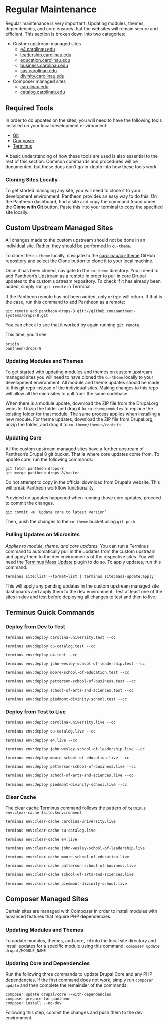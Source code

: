 # Regular Maintenance
Regular maintenance is very important. Updating modules, themes, dependencies, and core ensures that the websites will remain secure and efficient. This section is broken down into two categories:
- Custom upstream managed sites
	- [e4.carolinau.edu](https://e4.carolinau.edu)
	- [leadership.carolinau.edu](https://leadership.carolinau.edu)
	- [education.carolinau.edu](https://education.carolinau.edu)
	- [business.carolinau.edu](https://business.carolinau.edu)
	- [sas.carolinau.edu](https://sas.carolinau.edu)
	- [divinity.carolinau.edu](https://divinity.piedmontu.edu)
- Composer managed sites
	- [carolinau.edu](https://carolinau.edu)
	- [catalog.carolinau.edu](https://catalog.carolinau.edu)

## Required Tools
In order to do updates on the sites, you will need to have the following tools installed on your local development environment:
- [Git](https://git-scm.com/)
- [Composer](https://getcomposer.org/)
- [Terminus](https://pantheon.io/docs/terminus/install)

A basic understanding of how these tools are used is also essential to the rest of this section. Common commands and procedures will be documented, but these docs don’t go in-depth into how these tools work.

### Cloning Sites Locally
To get started managing any site, you will need to clone it to your development environment. Pantheon provides an easy way to do this. On the Pantheon dashboard, find a site and copy the command found under the **Clone with Git** button. Paste this into your terminal to copy the specified site locally.

## Custom Upstream Managed Sites
All changes made to the custom upstream should not be done in an individual site. Rather, they should be performed in `cu-theme`.

To clone the `cu-theme` locally, navigate to the [carolinau/cu-theme](https://github.com/piedmontiu/cu-theme) GitHub repository and select the Clone button to clone it to your local machine.

Once it has been cloned, navigate to the `cu-theme` directory. You’ll need to add Pantheon’s Upstream as a [remote](https://git-scm.com/docs/git-remote) in order to pull in core Drupal updates to the custom upstream repository. To check if it has already been added, simply run `git remote` in Terminal.

If the Pantheon remote has not been added, only `origin` will return. If that is the case, run this command to add Pantheon as a remote:

```
git remote add pantheon-drops-8 git://github.com/pantheon-systems/drops-8.git
```

You can check to see that it worked by again running `git remote`.

This time, you’ll see:
```
origin
pantheon-drops-8
```

### Updating Modules and Themes
To get started with updating modules and themes on custom upstream managed sites you will need to have cloned the `cu-theme`  locally to your development environment. All module and theme updates should be made to this git repo instead of the individual sites. Making changes to this repo will allow all the microsites to pull from the same codebase.

When there is a module update, download the ZIP file from the Drupal.org website. Unzip the folder and drag it to `cu-theme/modules` to replace the existing folder for that module. The same process applies when installing a new module. For theme updates, download the ZIP file from Drupal.org, unzip the folder, and drag it to `cu-theme/themes/contrib`

### Updating Core
All the custom upstream managed sites have a further upstream of Pantheon’s Drupal 8 git bucket. That is where core updates come from. To update core, run the following commands:
```
git fetch pantheon-drops-8
git merge pantheon-drops-8/master
```
Do not attempt to copy in the official download from Drupal’s website. This will break Pantheon workflow functionality.

Provided no updates happened when running those core updates, proceed to commit the changes.
```
git commit -m ‘Update core to latest version’
```
Then, push the changes to the `cu-theme` bucket using `git push`

### Pulling Updates on Microsites
*Applies to module, theme, and core updates.*
You can run a Terminus command to automatically pull in the updates from the custom upstream and apply them to the dev environments of the respective sites. You will need the [Terminus Mass Update](https://github.com/pantheon-systems/terminus-mass-update) plugin to do so. To apply updates, run this command:
```
terminus site:list --format=list | terminus site:mass-update:apply
```
This will apply any pending updates in the custom upstream managed site dashboards and apply them to the dev environment. Test at least one of the sites in dev and test before deploying all changes to test and then to live.
## Terminus Quick Commands
### Deploy from Dev to Test
```
terminus env:deploy carolina-university.test --cc
```
```
terminus env:deploy cu-catalog.test --cc
```
```
terminus env:deploy e4.test --cc
```
```
terminus env:deploy john-wesley-school-of-leadership.test --cc
```
```
terminus env:deploy moore-school-of-education.test --cc
```
```
terminus env:deploy patterson-school-of-business.test --cc
```
```
terminus env:deploy school-of-arts-and-sciences.test --cc
```
```
terminus env:deploy piedmont-divinity-school.test --cc
```

### Deploy from Test to Live
```
terminus env:deploy carolina-university.live --cc
```
```
terminus env:deploy cu-catalog.live --cc
```
```
terminus env:deploy e4.live --cc
```
```
terminus env:deploy john-wesley-school-of-leadership.live --cc
```
```
terminus env:deploy moore-school-of-education.live --cc
```
```
terminus env:deploy patterson-school-of-business.live --cc
```
```
terminus env:deploy school-of-arts-and-sciences.live --cc
```
```
terminus env:deploy piedmont-divinity-school.live --cc
```
### Clear Cache

The clear cache Terminus command follows the pattern of
`terminus env:clear-cache $site.$environment`

```
terminus env:clear-cache carolina-university.live
```
```
terminus env:clear-cache cu-catalog.live
```
```
terminus env:clear-cache e4.live
```
```
terminus env:clear-cache john-wesley-school-of-leadership.live
```
```
terminus env:clear-cache moore-school-of-education.live
```
```
terminus env:clear-cache patterson-school-of-business.live
```
```
terminus env:clear-cache school-of-arts-and-sciences.live
```
```
terminus env:clear-cache piedmont-divinity-school.live
```

## Composer Managed Sites
Certain sites are managed with Composer in order to install modules with advanced features that require PHP dependencies.

### Updating Modules and Themes
To update modules, themes, and core, `cd` into the local site directory and install updates for a specific module using this command: `composer update drupal/MODULE_NAME`

### Updating Core and Dependencies
Run the following three commands to update Drupal Core and any PHP dependencies. If the first command does not work, simply run `composer update` and then complete the remainder of the commands.
```
composer update drupal/core --with-dependencies
composer prepare-for-pantheon
composer install --no-dev
```
Following this step, commit the changes and push them to the dev environment.